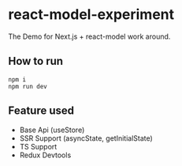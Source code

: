 # react-model-experiment

The Demo for Next.js + react-model work around.

## How to run

```
npm i
npm run dev
```

<!-- ![Debug](./images/debug.jpg) -->

## Feature used

- Base Api (useStore)
- SSR Support (asyncState, getInitialState)
- TS Support
- Redux Devtools

